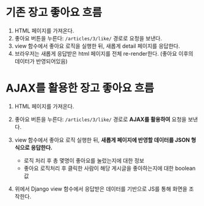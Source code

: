 # 기존 장고 좋아요 흐름

1. HTML 페이지를 가져온다.
2. 좋아요 버튼을 누른다: `/articles/3/like/` 경로로 요청을 보낸다.
3. view 함수에서 좋아요 로직을 실행한 뒤, 새롭게 detail 페이지를 응답한다.
4. 브라우저는 새롭게 응답받은 html 페이지를 전체 re-render한다. (좋아요 이후의 데이터가 반영되어있음)





# AJAX를 활용한 장고 좋아요 흐름

1. HTML 페이지를 가져온다.
2. 좋아요 버튼을 누른다: `/articles/3/like/` 경로로 **AJAX를 활용하여** 요청을 보낸다.
3. view 함수에서 좋아요 로직 실행한 뒤, **새롭게 페이지에 반영할 데이터를 JSON 형식으로 응답한다.**
   - 로직 처리 후 총 몇명이 좋아요를 눌렀는지에 대한 정보
   - 좋아요 로직처리 후 클릭한 사람이 해당 게시글을 좋아하는지에 대한 boolean값

4. 위에서 Django view 함수에서 응답받은 데이터를 기반으로 JS를 통해 화면을 조작한다.